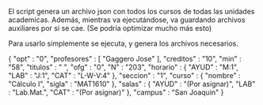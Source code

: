 El script genera un archivo json con todos los cursos de todas las unidades academicas. Además, mientras va ejecutándose, va guardando archivos auxiliares por si se cae. (Se podría optimizar mucho más esto)

Para usarlo simplemente se ejecuta, y genera los archivos necesarios.

  {
    "opt" : "0",
    "profesores" : [
      "Gaggero Jose"
      ],
    "creditos" : "10",
    "min" : "58",
    "titulos" : " ",
    "ofg" : "0",
    "N" : "203",
    "horario" : {
      "AYUD" : "M:1",
      "LAB" : "J:1",
      "CAT" : "L-W-V:4"
      },
    "seccion" : "1",
    "curso" : {
      "nombre" : "Cálculo I",
      "sigla" : "MAT1610"
      },
    "salas" : {
      "AYUD" : "(Por asignar)",
      "LAB" : "Lab.Mat.",
      "CAT" : "(Por asignar)"
      },
    "campus" : "San Joaquin"
  }

